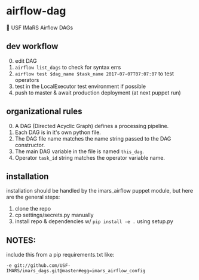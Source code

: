 # airflow-dag
:blowfish: USF IMaRS Airflow DAGs

## dev workflow
0. edit DAG
1. `airflow list_dags` to check for syntax errs
2. `airflow test $dag_name $task_name 2017-07-07T07:07:07` to test operators
3. test in the LocalExecutor test environment if possible
4. push to master & await production deployment (at next puppet run)

## organizational rules
0. A DAG (Directed Acyclic Graph) defines a processing pipeline.
1. Each DAG is in it's own python file.
1. The DAG file name matches the name string passed to the DAG constructor.
2. The main DAG variable in the file is named `this_dag`.
3. Operator `task_id` string matches the operator variable name.

## installation
installation should be handled by the imars_airflow puppet module,
but here are the general steps:
1. clone the repo
2. cp settings/secrets.py manually
3. install repo & dependencies w/ `pip install -e .` using setup.py

## NOTES:
include this from a pip requirements.txt like:

`-e git://github.com/USF-IMARS/imars_dags.git@master#egg=imars_airflow_config`
